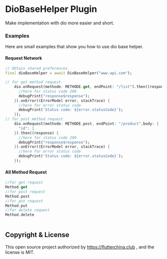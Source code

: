 # DioBaseHelper Plugin


Make implementation with dio more easier and short.

### Examples
Here are small examples that show you how to use dio base helper.

#### Request Network
```dart
// Obtain shared preferences.
final dioBaseHelper = await DioBaseHelper("www.api.com");

// for get method request.
    dio.onRequest(methode: METHODE.get, endPoint: "/list").then((response) {
      //here for status code 200
      debugPrint("response$response");
    }).onError((ErrorModel error, stackTrace) {
      //here for error status code
      debugPrint('Status code: ${error.statusCode}');
    });
// for post method request.
    dio.onRequest(methode: METHODE.post, endPoint: "/product",body: {
      "id": 1
    }).then((response) {
      //here for status code 200
      debugPrint("response$response");
    }).onError((ErrorModel error, stackTrace) {
      //here for error status code
      debugPrint('Status code: ${error.statusCode}');
    });

```
#### All Method Request
```dart
//for get request
Method.get
//for post request
Method.post
//for put request
Method.put
//for delete request
Method.delete
 
```

## Copyright & License

This open source project authorized by https://flutterchina.club , and the license is MIT.
